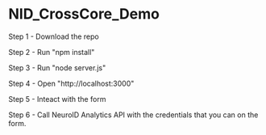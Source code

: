 # NID_CrossCore_Demo

Step 1 - Download the repo 

Step 2 - Run "npm install"

Step 3 - Run "node server.js"

Step 4 - Open "http://localhost:3000"

Step 5 - Inteact with the form 

Step 6 - Call NeuroID Analytics API with the credentials that you can on the form. 


